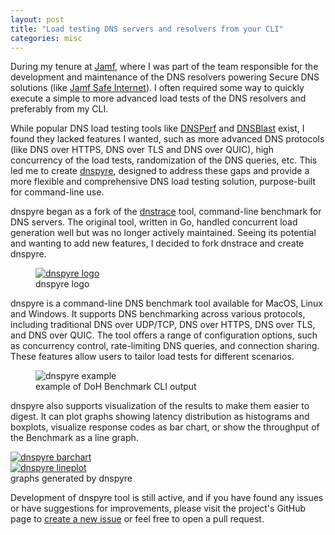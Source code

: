 ```yaml
---
layout: post
title: "Load testing DNS servers and resolvers from your CLI"
categories: misc
---
```


During my tenure at [Jamf](https://www.jamf.com/), where I was part of the team responsible for the development
and maintenance of the DNS resolvers powering Secure DNS solutions (like [Jamf Safe Internet](https://www.jamf.com/products/jamf-safe-internet/)).
I often required some way to quickly execute a simple to more advanced load tests of the DNS resolvers and preferably
from my CLI.

While popular DNS load testing tools like [DNSPerf](https://github.com/DNS-OARC/dnsperf)
and [DNSBlast](https://github.com/jedisct1/dnsblast) exist,
I found they lacked features I wanted, such as more advanced DNS protocols (like DNS over HTTPS, DNS over TLS and DNS
over QUIC),
high concurrency of the load tests, randomization of the DNS queries, etc. This led me to
create [dnspyre](https://tantalor93.github.io/dnspyre/),
designed to address these gaps and provide a more flexible and comprehensive DNS load testing solution, purpose-built
for command-line use.

dnspyre began as a fork of the [dnstrace](https://github.com/redsift/dnstrace) tool, command-line benchmark for DNS
servers.
The original tool, written in Go, handled concurrent load generation well but was no longer actively maintained.
Seeing its potential and wanting to add new features, I decided to fork dnstrace and create dnspyre.

<div>
    <figure>
        <a href="https://tantalor93.github.io/dnspyre/">
            <img src="{{ site.baseurl }}/assets/images/dnspyre-blog-logo.png" alt="dnspyre logo">
        </a>
        <figcaption>dnspyre logo</figcaption>
    </figure>
</div>


dnspyre is a command-line DNS benchmark tool available for MacOS, Linux and Windows.
It supports DNS benchmarking across various protocols, including traditional DNS over UDP/TCP,
DNS over HTTPS, DNS over TLS, and DNS over QUIC. The tool offers a range of configuration options, such as
concurrency control, rate-limiting DNS queries, and connection sharing. These features allow users to tailor
load tests for different scenarios.

<div>
    <figure>
        <img src="{{ site.baseurl }}/assets/images/dnspyre-blog-example.png" alt="dnspyre example">
        <figcaption>example of DoH Benchmark CLI output</figcaption>
    </figure>
</div>

dnspyre also supports visualization of the results to make them easier to digest. It can plot graphs showing latency distribution
as histograms and boxplots, visualize response codes as bar chart, or show the throughput of the Benchmark as a line graph.


<div class="dnspyre-image-and-caption-container">
    <div class="dnspyre-images-container">
        <div class="dnspyre-image">
          <a href="{{ site.baseurl }}/assets/images/dnspyre-blog-barchart.png">
                    <img src="{{ site.baseurl }}/assets/images/dnspyre-blog-barchart.png" alt="dnspyre barchart" >
                </a>
        </div>
        <div class="dnspyre-image">
          <a href="{{ site.baseurl }}/assets/images/dnspyre-blog-lineplot.png">
                <img src="{{ site.baseurl }}/assets/images/dnspyre-blog-lineplot.png" alt="dnspyre lineplot">
            </a>
        </div>
    </div>
    <figcaption>graphs generated by dnspyre</figcaption>
</div>


Development of dnspyre tool is still active, and if you have found any issues or have suggestions for improvements,
please visit the project's GitHub page to [create a new issue](https://github.com/Tantalor93/dnspyre/issues) 
or feel free to open a pull request.
